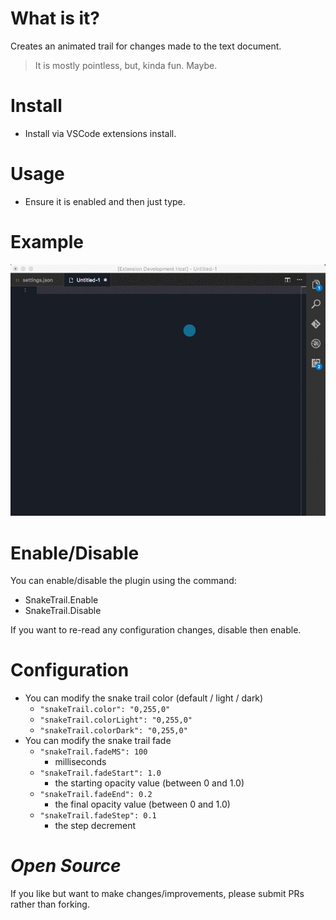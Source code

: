 # What is it?

Creates an animated trail for changes made to the text document.

> It is mostly pointless, but, kinda fun. Maybe.

# Install

* Install via VSCode extensions install.

# Usage

* Ensure it is enabled and then just type.

# Example

![Example](resources/usage.gif)

# Enable/Disable

You can enable/disable the plugin using the command:

* SnakeTrail.Enable
* SnakeTrail.Disable

If you want to re-read any configuration changes, disable then enable.

# Configuration

* You can modify the snake trail color (default / light / dark)
    * `"snakeTrail.color": "0,255,0"`
    * `"snakeTrail.colorLight": "0,255,0"`
    * `"snakeTrail.colorDark": "0,255,0"`
* You can modify the snake trail fade
    * `"snakeTrail.fadeMS": 100`
        * milliseconds
    * `"snakeTrail.fadeStart": 1.0`
        * the starting opacity value (between 0 and 1.0)
    * `"snakeTrail.fadeEnd": 0.2`
        * the final opacity value (between 0 and 1.0)
    * `"snakeTrail.fadeStep": 0.1`
        * the step decrement

# _Open Source_

If you like but want to make changes/improvements, please submit PRs rather than forking.